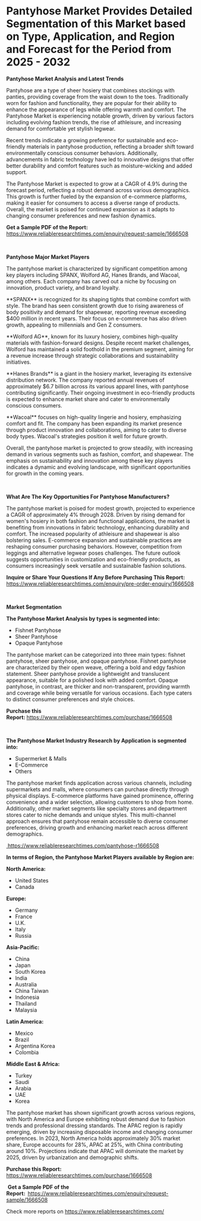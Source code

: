 <p><h1>Pantyhose Market Provides Detailed Segmentation of this Market based on Type, Application, and Region and Forecast for the Period from 2025 - 2032</h1></p><p><strong>Pantyhose Market Analysis and Latest Trends</strong></p>
<p><p>Pantyhose are a type of sheer hosiery that combines stockings with panties, providing coverage from the waist down to the toes. Traditionally worn for fashion and functionality, they are popular for their ability to enhance the appearance of legs while offering warmth and comfort. The Pantyhose Market is experiencing notable growth, driven by various factors including evolving fashion trends, the rise of athleisure, and increasing demand for comfortable yet stylish legwear.</p><p>Recent trends indicate a growing preference for sustainable and eco-friendly materials in pantyhose production, reflecting a broader shift toward environmentally conscious consumer behaviors. Additionally, advancements in fabric technology have led to innovative designs that offer better durability and comfort features such as moisture-wicking and added support.</p><p>The Pantyhose Market is expected to grow at a CAGR of 4.9% during the forecast period, reflecting a robust demand across various demographics. This growth is further fueled by the expansion of e-commerce platforms, making it easier for consumers to access a diverse range of products. Overall, the market is poised for continued expansion as it adapts to changing consumer preferences and new fashion dynamics.</p></p>
<p><strong>Get a Sample PDF of the Report:&nbsp;</strong> <a href="https://www.reliableresearchtimes.com/enquiry/request-sample/1666508?utm_campaign=2642&utm_medium=2&utm_source=Github&utm_content=ia&utm_term=06032025&utm_id=pantyhose">https://www.reliableresearchtimes.com/enquiry/request-sample/1666508</a></p>
<p>&nbsp;</p>
<p><strong>Pantyhose Major Market Players</strong></p>
<p><p>The pantyhose market is characterized by significant competition among key players including SPANX, Wolford AG, Hanes Brands, and Wacoal, among others. Each company has carved out a niche by focusing on innovation, product variety, and brand loyalty.</p><p>**SPANX** is recognized for its shaping tights that combine comfort with style. The brand has seen consistent growth due to rising awareness of body positivity and demand for shapewear, reporting revenue exceeding $400 million in recent years. Their focus on e-commerce has also driven growth, appealing to millennials and Gen Z consumers.</p><p>**Wolford AG**, known for its luxury hosiery, combines high-quality materials with fashion-forward designs. Despite recent market challenges, Wolford has maintained a solid foothold in the premium segment, aiming for a revenue increase through strategic collaborations and sustainability initiatives.</p><p>**Hanes Brands** is a giant in the hosiery market, leveraging its extensive distribution network. The company reported annual revenues of approximately $6.7 billion across its various apparel lines, with pantyhose contributing significantly. Their ongoing investment in eco-friendly products is expected to enhance market share and cater to environmentally conscious consumers.</p><p>**Wacoal** focuses on high-quality lingerie and hosiery, emphasizing comfort and fit. The company has been expanding its market presence through product innovation and collaborations, aiming to cater to diverse body types. Wacoal's strategies position it well for future growth.</p><p>Overall, the pantyhose market is projected to grow steadily, with increasing demand in various segments such as fashion, comfort, and shapewear. The emphasis on sustainability and innovation among these key players indicates a dynamic and evolving landscape, with significant opportunities for growth in the coming years.</p></p>
<p>&nbsp;</p>
<p><strong>What Are The Key Opportunities For Pantyhose Manufacturers?</strong></p>
<p><p>The pantyhose market is poised for modest growth, projected to experience a CAGR of approximately 4% through 2028. Driven by rising demand for women's hosiery in both fashion and functional applications, the market is benefiting from innovations in fabric technology, enhancing durability and comfort. The increased popularity of athleisure and shapewear is also bolstering sales. E-commerce expansion and sustainable practices are reshaping consumer purchasing behaviors. However, competition from leggings and alternative legwear poses challenges. The future outlook suggests opportunities in customization and eco-friendly products, as consumers increasingly seek versatile and sustainable fashion solutions.</p></p>
<p><strong>Inquire or Share Your Questions If Any Before Purchasing This Report:</strong> <a href="https://www.reliableresearchtimes.com/enquiry/pre-order-enquiry/1666508?utm_campaign=2642&utm_medium=2&utm_source=Github&utm_content=ia&utm_term=06032025&utm_id=pantyhose">https://www.reliableresearchtimes.com/enquiry/pre-order-enquiry/1666508</a></p>
<p>&nbsp;</p>
<p><strong>Market Segmentation</strong></p>
<p><strong>The Pantyhose Market Analysis by types is segmented into:</strong></p>
<p><ul><li>Fishnet Pantyhose</li><li>Sheer Pantyhose</li><li>Opaque Pantyhose</li></ul></p>
<p><p>The pantyhose market can be categorized into three main types: fishnet pantyhose, sheer pantyhose, and opaque pantyhose. Fishnet pantyhose are characterized by their open weave, offering a bold and edgy fashion statement. Sheer pantyhose provide a lightweight and translucent appearance, suitable for a polished look with added comfort. Opaque pantyhose, in contrast, are thicker and non-transparent, providing warmth and coverage while being versatile for various occasions. Each type caters to distinct consumer preferences and style choices.</p></p>
<p><strong>Purchase this Report:&nbsp;</strong><a href="https://www.reliableresearchtimes.com/purchase/1666508?utm_campaign=2642&utm_medium=2&utm_source=Github&utm_content=ia&utm_term=06032025&utm_id=pantyhose">https://www.reliableresearchtimes.com/purchase/1666508</a></p>
<p>&nbsp;</p>
<p><strong>The Pantyhose Market Industry Research by Application is segmented into:</strong></p>
<p><ul><li>Supermerket & Malls</li><li>E-Commerce</li><li>Others</li></ul></p>
<p><p>The pantyhose market finds application across various channels, including supermarkets and malls, where consumers can purchase directly through physical displays. E-commerce platforms have gained prominence, offering convenience and a wider selection, allowing customers to shop from home. Additionally, other market segments like specialty stores and department stores cater to niche demands and unique styles. This multi-channel approach ensures that pantyhose remain accessible to diverse consumer preferences, driving growth and enhancing market reach across different demographics.</p></p>
<p><a href="https://www.reliableresearchtimes.com/pantyhose-r1666508?utm_campaign=2642&utm_medium=2&utm_source=Github&utm_content=ia&utm_term=06032025&utm_id=pantyhose">&nbsp;https://www.reliableresearchtimes.com/pantyhose-r1666508</a></p>
<p><strong>In terms of Region, the Pantyhose Market Players available by Region are:</strong></p>
<p>
    <p> <strong> North America: </strong>
        <ul>
            <li>United States</li>
            <li>Canada</li>
        </ul>
        </p> 
    <p> <strong> Europe: </strong>
        <ul>
            <li>Germany</li>
            <li>France</li>
            <li>U.K.</li>
            <li>Italy</li>
            <li>Russia</li>
        </ul>
        </p> 
    <p> <strong> Asia-Pacific: </strong>
        <ul>
            <li>China</li>
            <li>Japan</li>
            <li>South Korea</li>
            <li>India</li>
            <li>Australia</li>
            <li>China Taiwan</li>
            <li>Indonesia</li>
            <li>Thailand</li>
            <li>Malaysia</li>
        </ul>
        </p> 
    <p> <strong> Latin America: </strong>
        <ul>
            <li>Mexico</li>
            <li>Brazil</li>
            <li>Argentina Korea</li>
            <li>Colombia</li>
        </ul>
        </p> 
    <p> <strong> Middle East & Africa: </strong>
        <ul>
            <li>Turkey</li>
            <li>Saudi</li>
            <li>Arabia</li>
            <li>UAE</li>
            <li>Korea</li>
        </ul>
    </p>
    </p>
<p><p>The pantyhose market has shown significant growth across various regions, with North America and Europe exhibiting robust demand due to fashion trends and professional dressing standards. The APAC region is rapidly emerging, driven by increasing disposable income and changing consumer preferences. In 2023, North America holds approximately 30% market share, Europe accounts for 28%, APAC at 25%, with China contributing around 10%. Projections indicate that APAC will dominate the market by 2025, driven by urbanization and demographic shifts.</p></p>
<p><strong>Purchase this Report: </strong><a href="https://www.reliableresearchtimes.com/purchase/1666508?utm_campaign=2642&utm_medium=2&utm_source=Github&utm_content=ia&utm_term=06032025&utm_id=pantyhose">https://www.reliableresearchtimes.com/purchase/1666508</a></p>
<p>&nbsp;<strong>Get a Sample PDF of the Report:&nbsp;&nbsp;</strong><a href="https://www.reliableresearchtimes.com/enquiry/request-sample/1666508?utm_campaign=2642&utm_medium=2&utm_source=Github&utm_content=ia&utm_term=06032025&utm_id=pantyhose">https://www.reliableresearchtimes.com/enquiry/request-sample/1666508</a></p>
<p><strong></strong></p>
<p>Check more reports on <a href="https://www.reliableresearchtimes.com/?utm_campaign=2642&utm_medium=2&utm_source=Github&utm_content=ia&utm_term=06032025&utm_id=pantyhose">https://www.reliableresearchtimes.com/</a></p>